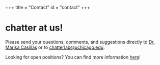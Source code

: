 +++
title = "Contact"
id = "contact"
+++

# chatter at us!

Please send your questions, comments, and suggestions directly to [Dr. Marisa Casillas](mailto:mcasillas@uchicago.edu) or to [chatterlab@uchicago.edu](mailto:chatterlab@uchicago.edu). 

Looking for open positions? You can find more information [here](../positions/)!